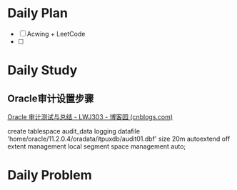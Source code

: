 # Daily Plan
- [ ] Acwing + LeetCode
- [ ] 
# Daily Study
## Oracle审计设置步骤
[Oracle 审计测试与总结 - LWJ303 - 博客园 (cnblogs.com)](https://www.cnblogs.com/zy-303/p/12924090.html#_lab2_0_9)

create tablespace audit_data logging datafile 'home/oracle/11.2.0.4/oradata/itpuxdb/audit01.dbf' size 20m autoextend off extent management local segment space management auto;
# Daily Problem